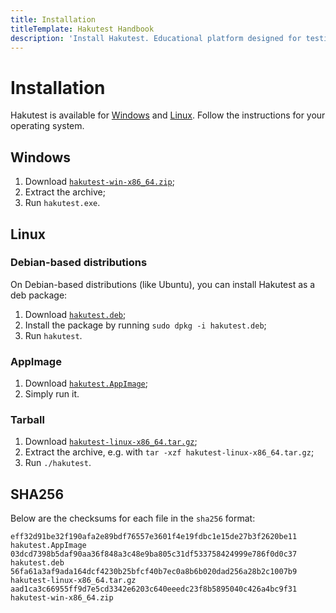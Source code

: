 ```yaml
---
title: Installation
titleTemplate: Hakutest Handbook
description: 'Install Hakutest. Educational platform designed for testing, quizzes, and exams with automatic answer checking'
---
```


# Installation

Hakutest is available for [Windows](#windows) and [Linux](#linux).
Follow the instructions for your operating system.

## Windows

1. Download [`hakutest-win-x86_64.zip`](https://github.com/shelepuginivan/hakutest/releases/latest/download/hakutest-win-x86_64.zip);
2. Extract the archive;
3. Run `hakutest.exe`.

## Linux

### Debian-based distributions

On Debian-based distributions (like Ubuntu), you can install Hakutest as a deb package:

1. Download [`hakutest.deb`](https://github.com/shelepuginivan/hakutest/releases/latest/download/hakutest.deb);
2. Install the package by running `sudo dpkg -i hakutest.deb`;
3. Run `hakutest`.

### AppImage

1. Download [`hakutest.AppImage`](https://github.com/shelepuginivan/hakutest/releases/latest/download/hakutest.AppImage);
2. Simply run it.

### Tarball

1. Download [`hakutest-linux-x86_64.tar.gz`](https://github.com/shelepuginivan/hakutest/releases/latest/download/hakutest-linux-x86_64.tar.gz);
2. Extract the archive, e.g. with `tar -xzf hakutest-linux-x86_64.tar.gz`;
3. Run `./hakutest`.

## SHA256

Below are the checksums for each file in the `sha256` format:

```
eff32d91be32f190afa2e89bdf76557e3601f4e19fdbc1e15de27b3f2620be11  hakutest.AppImage
03dcd7398b5daf90aa36f848a3c48e9ba805c31df533758424999e786f0d0c37  hakutest.deb
56fa61a3af9ada164dcf4230b25bfcf40b7ec0a8b6b020dad256a28b2c1007b9  hakutest-linux-x86_64.tar.gz
aad1ca3c66955ff9d7e5cd3342e6203c640eeedc23f8b5895040c426a4bc9f31  hakutest-win-x86_64.zip
```
